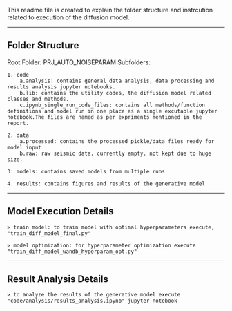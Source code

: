 This readme file is created to explain the folder structure and instrcution related to execution of the diffusion model.

--------------------------------------------------------------------------------------
Folder Structure
--------------------------------------------------------------------------------------

Root Folder: PRJ_AUTO_NOISEPARAM
Subfolders:

    1. code
        a.analysis: contains general data analysis, data processing and results analysis jupyter notebooks.
        b.lib: contains the utility codes, the diffusion model related classes and methods.
        c.ipynb_single_run_code_files: contains all methods/function definitions and model run in one place as a single excutable jupyter notebook.The files are named as per expriments mentioned in the report.

    2. data
        a.processed: contains the processed pickle/data files ready for model input
        b.raw: raw seismic data. currently empty. not kept due to huge size.

    3: models: contains saved models from multiple runs

    4. results: contains figures and results of the generative model


--------------------------------------------------------------------------------------
Model Execution Details
--------------------------------------------------------------------------------------

    > train model: to train model with optimal hyperparameters execute, "train_diff_model_final.py"
    
    > model optimization: for hyperparameter optimization execute "train_diff_model_wandb_hyperparam_opt.py"
    

--------------------------------------------------------------------------------------
Result Analysis Details
--------------------------------------------------------------------------------------

    > to analyze the results of the generative model execute "code/analysis/results_analysis.ipynb" jupyter notebook
